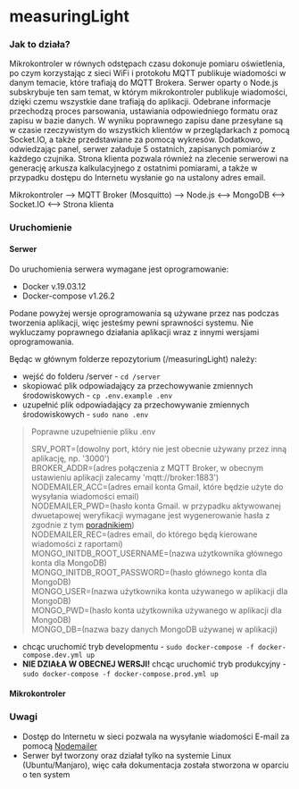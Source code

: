 # measuringLight

### Jak to działa?

Mikrokontroler w równych odstępach czasu dokonuje pomiaru oświetlenia, po czym korzystając z sieci WiFi i protokołu MQTT publikuje wiadomości w danym temacie, które trafiają do MQTT Brokera. Serwer oparty o Node.js subskrybuje ten sam temat, w którym mikrokontroler publikuje wiadomości, dzięki czemu wszystkie dane trafiają do aplikacji. Odebrane informacje przechodzą proces parsowania, ustawiania odpowiedniego formatu oraz zapisu w bazie danych. W wyniku poprawnego zapisu dane przesyłane są w czasie rzeczywistym do wszystkich klientów w przeglądarkach z pomocą Socket.IO, a także przedstawiane za pomocą wykresów. Dodatkowo, odwiedzając panel, serwer załaduje 5 ostatnich, zapisanych pomiarów z każdego czujnika. Strona klienta pozwala również na zlecenie serwerowi na generację arkusza kalkulacyjnego z ostatnimi pomiarami, a także w przypadku dostępu do Internetu wysłanie go na ustalony adres email.

Mikrokontroler --> MQTT Broker (Mosquitto) --> Node.js \<--> MongoDB \<--> Socket.IO \<--> Strona klienta

### Uruchomienie

#### Serwer

Do uruchomienia serwera wymagane jest oprogramowanie:

*   Docker v.19.03.12
*   Docker-compose v1.26.2

Podane powyżej wersje oprogramowania są używane przez nas podczas tworzenia aplikacji, więc jesteśmy pewni sprawności systemu. Nie wykluczamy poprawnego działania aplikacji wraz z innymi wersjami oprogramowania.

Będąc w głównym folderze repozytorium (/measuringLight) należy:

*   wejść do folderu /server - `cd /server`
*   skopiować plik odpowiadający za przechowywanie zmiennych środowiskowych - `cp .env.example .env`
*   uzupełnić plik odpowiadający za przechowywanie zmiennych środowiskowych - `sudo nano .env`

> Poprawne uzupełnienie pliku .env
> 
> SRV\_PORT=(dowolny port, który nie jest obecnie używany przez inną aplikację, np. '3000')  
> BROKER\_ADDR=(adres połączenia z MQTT Broker, w obecnym ustawieniu aplikacji zalecamy 'mqtt://broker:1883')  
> NODEMAILER\_ACC=(adres email konta Gmail, które będzie użyte do wysyłania wiadomości email)  
> NODEMAILER\_PWD=(hasło konta Gmail. w przypadku aktywowanej dwuetapowej weryfikacji wymagane jest wygenerowanie hasła z zgodnie z tym [poradnikiem](https://support.google.com/accounts/answer/185833?hl=pl))  
> NODEMAILER\_REC=(adres email, do którego będą kierowane wiadomości z raportami)  
> MONGO\_INITDB\_ROOT\_USERNAME=(nazwa użytkownika głównego konta dla MongoDB)  
> MONGO\_INITDB\_ROOT\_PASSWORD=(hasło głównego konta dla MongoDB)  
> MONGO\_USER=(nazwa użytkownika konta używanego w aplikacji dla MongoDB)  
> MONGO\_PWD=(hasło konta użytkownika używanego w aplikacji dla MongoDB)  
> MONGO\_DB=(nazwa bazy danych MongoDB używanej w aplikacji)

*   chcąc uruchomić tryb developmentu - `sudo docker-compose -f docker-compose.dev.yml up`
*   **NIE DZIAŁA W OBECNEJ WERSJI!** chcąc uruchomić tryb produkcyjny - `sudo docker-compose -f docker-compose.prod.yml up`

#### Mikrokontroler

### Uwagi

*   Dostęp do Internetu w sieci pozwala na wysyłanie wiadomości E-mail za pomocą [Nodemailer](https://github.com/nodemailer/nodemailer)
*   Serwer był tworzony oraz działał tylko na systemie Linux (Ubuntu/Manjaro), więc cała dokumentacja została stworzona w oparciu o ten system

